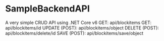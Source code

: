 # SampleBackendAPI
A very simple CRUD API using .NET Core v6
GET: api/blockitems
GET: api/blockitems/id
UPDATE (POST): api/blockitems/object
DELETE (POST): api/blockitems/delete/id
SAVE (POST): api/blockitems/save/object
